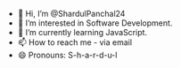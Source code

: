 - 👋 Hi, I’m @ShardulPanchal24
- 👀 I’m interested in Software Development.
- 🌱 I’m currently learning JavaScript.
- 📫 How to reach me - via email
- 😄 Pronouns: S-h-a-r-d-u-l

<!---
ShardulPanchal24/ShardulPanchal24 is a ✨ special ✨ repository because its `README.md` (this file) appears on your GitHub profile.
You can click the Preview link to take a look at your changes.
--->
